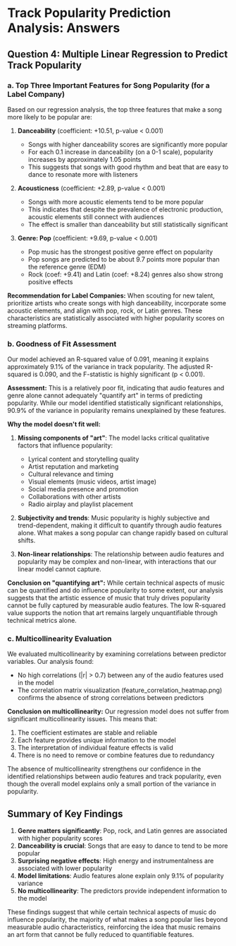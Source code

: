 # Track Popularity Prediction Analysis: Answers

## Question 4: Multiple Linear Regression to Predict Track Popularity

### a. Top Three Important Features for Song Popularity (for a Label Company)

Based on our regression analysis, the top three features that make a song more likely to be popular are:

1. **Danceability** (coefficient: +10.51, p-value < 0.001)
   - Songs with higher danceability scores are significantly more popular
   - For each 0.1 increase in danceability (on a 0-1 scale), popularity increases by approximately 1.05 points
   - This suggests that songs with good rhythm and beat that are easy to dance to resonate more with listeners

2. **Acousticness** (coefficient: +2.89, p-value < 0.001)
   - Songs with more acoustic elements tend to be more popular
   - This indicates that despite the prevalence of electronic production, acoustic elements still connect with audiences
   - The effect is smaller than danceability but still statistically significant

3. **Genre: Pop** (coefficient: +9.69, p-value < 0.001)
   - Pop music has the strongest positive genre effect on popularity
   - Pop songs are predicted to be about 9.7 points more popular than the reference genre (EDM)
   - Rock (coef: +9.41) and Latin (coef: +8.24) genres also show strong positive effects

**Recommendation for Label Companies:**
When scouting for new talent, prioritize artists who create songs with high danceability, incorporate some acoustic elements, and align with pop, rock, or Latin genres. These characteristics are statistically associated with higher popularity scores on streaming platforms.

### b. Goodness of Fit Assessment

Our model achieved an R-squared value of 0.091, meaning it explains approximately 9.1% of the variance in track popularity. The adjusted R-squared is 0.090, and the F-statistic is highly significant (p < 0.001).

**Assessment:**
This is a relatively poor fit, indicating that audio features and genre alone cannot adequately "quantify art" in terms of predicting popularity. While our model identified statistically significant relationships, 90.9% of the variance in popularity remains unexplained by these features.

**Why the model doesn't fit well:**
1. **Missing components of "art"**: The model lacks critical qualitative factors that influence popularity:
   - Lyrical content and storytelling quality
   - Artist reputation and marketing
   - Cultural relevance and timing
   - Visual elements (music videos, artist image)
   - Social media presence and promotion
   - Collaborations with other artists
   - Radio airplay and playlist placement

2. **Subjectivity and trends**: Music popularity is highly subjective and trend-dependent, making it difficult to quantify through audio features alone. What makes a song popular can change rapidly based on cultural shifts.

3. **Non-linear relationships**: The relationship between audio features and popularity may be complex and non-linear, with interactions that our linear model cannot capture.

**Conclusion on "quantifying art":**
While certain technical aspects of music can be quantified and do influence popularity to some extent, our analysis suggests that the artistic essence of music that truly drives popularity cannot be fully captured by measurable audio features. The low R-squared value supports the notion that art remains largely unquantifiable through technical metrics alone.

### c. Multicollinearity Evaluation

We evaluated multicollinearity by examining correlations between predictor variables. Our analysis found:

- No high correlations (|r| > 0.7) between any of the audio features used in the model
- The correlation matrix visualization (feature_correlation_heatmap.png) confirms the absence of strong correlations between predictors

**Conclusion on multicollinearity:**
Our regression model does not suffer from significant multicollinearity issues. This means that:

1. The coefficient estimates are stable and reliable
2. Each feature provides unique information to the model
3. The interpretation of individual feature effects is valid
4. There is no need to remove or combine features due to redundancy

The absence of multicollinearity strengthens our confidence in the identified relationships between audio features and track popularity, even though the overall model explains only a small portion of the variance in popularity.

## Summary of Key Findings

1. **Genre matters significantly**: Pop, rock, and Latin genres are associated with higher popularity scores
2. **Danceability is crucial**: Songs that are easy to dance to tend to be more popular
3. **Surprising negative effects**: High energy and instrumentalness are associated with lower popularity
4. **Model limitations**: Audio features alone explain only 9.1% of popularity variance
5. **No multicollinearity**: The predictors provide independent information to the model

These findings suggest that while certain technical aspects of music do influence popularity, the majority of what makes a song popular lies beyond measurable audio characteristics, reinforcing the idea that music remains an art form that cannot be fully reduced to quantifiable features.